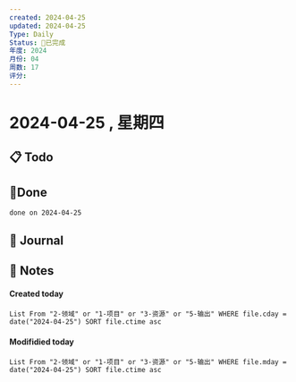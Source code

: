 ```yaml
---
created: 2024-04-25
updated: 2024-04-25
Type: Daily
Status: 🎃已完成
年度: 2024
月份: 04
周数: 17
评分:
---
```

# 2024-04-25 , 星期四

## 📋 Todo

## 🍰Done
```tasks
done on 2024-04-25
```

## 📆 Journal


## 📑 Notes


#### Created today

```dataview
List From "2-领域" or "1-项目" or "3-资源" or "5-输出" WHERE file.cday = date("2024-04-25") SORT file.ctime asc
```


#### Modifidied today

```dataview
List From "2-领域" or "1-项目" or "3-资源" or "5-输出" WHERE file.mday = date("2024-04-25") SORT file.ctime asc
```